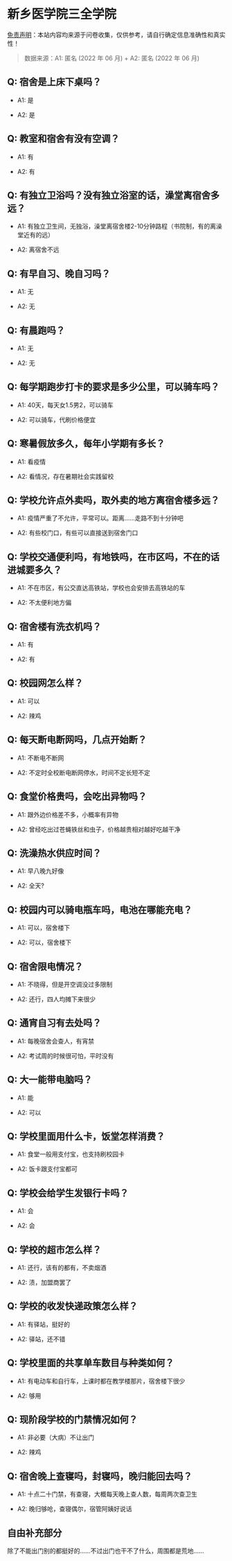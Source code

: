 # 新乡医学院三全学院

[免责声明](https://colleges.chat/#_3)：本站内容均来源于问卷收集，仅供参考，请自行确定信息准确性和真实性！

> 数据来源：A1: 匿名 (2022 年 06 月) + A2: 匿名 (2022 年 06 月)

## Q: 宿舍是上床下桌吗？

- A1: 是

- A2: 是

## Q: 教室和宿舍有没有空调？

- A1: 有

- A2: 有

## Q: 有独立卫浴吗？没有独立浴室的话，澡堂离宿舍多远？

- A1: 有独立卫生间，无独浴，澡堂离宿舍楼2-10分钟路程（书院制，有的离澡堂近有的远）

- A2: 离宿舍不远

## Q: 有早自习、晚自习吗？

- A1: 无

- A2: 无

## Q: 有晨跑吗？

- A1: 无

- A2: 无

## Q: 每学期跑步打卡的要求是多少公里，可以骑车吗？

- A1: 40天，每天女1.5男2，可以骑车

- A2: 可以骑车，代刷价格便宜

## Q: 寒暑假放多久，每年小学期有多长？

- A1: 看疫情

- A2: 看情况，存在暑期社会实践留校

## Q: 学校允许点外卖吗，取外卖的地方离宿舍楼多远？

- A1: 疫情严重了不允许，平常可以。距离……走路不到十分钟吧

- A2: 有些校门口，有些可以直接送到宿舍门口

## Q: 学校交通便利吗，有地铁吗，在市区吗，不在的话进城要多久？

- A1: 不在市区，有公交直达高铁站，学校也会安排去高铁站的车

- A2: 不太便利地方偏

## Q: 宿舍楼有洗衣机吗？

- A1: 有

- A2: 有

## Q: 校园网怎么样？

- A1: 可以

- A2: 辣鸡

## Q: 每天断电断网吗，几点开始断？

- A1: 不断电不断网

- A2: 不定时全校断电断网停水，时间不定长短不定

## Q: 食堂价格贵吗，会吃出异物吗？

- A1: 跟外边价格差不多，小概率有异物

- A2: 曾经吃出过苍蝇铁丝和虫子，价格越贵相对越好吃越干净

## Q: 洗澡热水供应时间？

- A1: 早八晚九好像

- A2: 全天?

## Q: 校园内可以骑电瓶车吗，电池在哪能充电？

- A1: 可以，宿舍楼下

- A2: 可以，宿舍楼下

## Q: 宿舍限电情况？

- A1: 不晓得，但是开空调没过多限制

- A2: 还行，四人均摊下来很少

## Q: 通宵自习有去处吗？

- A1: 每晚宿舍会查人，有宵禁

- A2: 考试周的时候很可怕，平时没有

## Q: 大一能带电脑吗？

- A1: 能

- A2: 可以

## Q: 学校里面用什么卡，饭堂怎样消费？

- A1: 食堂一般用支付宝，也支持刷校园卡

- A2: 饭卡跟支付宝都可

## Q: 学校会给学生发银行卡吗？

- A1: 会

- A2: 会

## Q: 学校的超市怎么样？

- A1: 还行，该有的都有，不卖烟酒

- A2: 渍，加盟商罢了

## Q: 学校的收发快递政策怎么样？

- A1: 有驿站，挺好的

- A2: 驿站，还不错

## Q: 学校里面的共享单车数目与种类如何？

- A1: 有电动车和自行车，上课时都在教学楼那片，宿舍楼下很少

- A2: 够用

## Q: 现阶段学校的门禁情况如何？

- A1: 非必要（大病）不让出门

- A2: 辣鸡

## Q: 宿舍晚上查寝吗，封寝吗，晚归能回去吗？

- A1: 十点二十门禁，有查寝，大概每天晚上查人数，每周两次查卫生

- A2: 晚归够呛，查寝偶尔，宿管阿姨好说话

## 自由补充部分

除了不能出门别的都挺好的……不过出门也干不了什么，周围都是荒地……